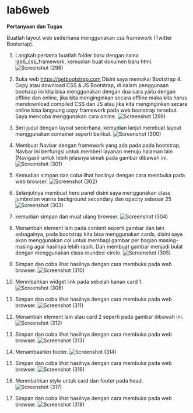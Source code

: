 # lab6web
<b>Pertanyaan dan Tugas</b>

Buatlah layout web sederhana menggunakan css framework (Twitter Bootsrtap).
1. Langkah pertama buatlah folder baru dengan nama lab6_css_framework, kemudian buat dokumen baru html.
![Screenshot (298)](https://user-images.githubusercontent.com/101716699/164619254-f4006886-54a8-4e2d-ac0c-ac167569c845.png)

2. Buka web https://getbootstrap.com Disini saya memakai Bootstrap 4. Copy atau download CSS & JS Bootstrap, di dalam penggunaan bootsrap ini kita bisa menggunakan dengan dua cara yaitu dengan offline dan online, jika kita menginginkan secara offline maka kita harus mendownload compiled CSS dan JS atau jika kita menginginkan secara online bisa langsung copy framework pada web bootstrap tersebut. Saya mencoba menggunakan cara online.
![Screenshot (299)](https://user-images.githubusercontent.com/101716699/164620387-542d1156-2fe0-434e-9c79-0733ede76a7f.png)

3. Beri judul dengan layout sederhana, kemudian lanjut membuat layout menggunakan container seperti berikut.
![Screenshot (300)](https://user-images.githubusercontent.com/101716699/164622361-14164346-ea77-4cfb-9cfd-756f59246309.png)

4. Membuat Navbar dengan framework yang ada pada pada bootstrap, Navbar ini berfungsi untuk memberi layanan menuju halaman lain (Navigasi) untuk lebih jelasnya simak pada gambar dibawah ini.
![Screenshot (301)](https://user-images.githubusercontent.com/101716699/164623489-86afc500-6aac-44f2-9a99-ba760afbd81a.png)

5. Kemudian simpan dan coba lihat hasilnya dengan cara membuka pada web browser.
![Screenshot (302)](https://user-images.githubusercontent.com/101716699/164624372-101fd351-b774-4000-be6d-6300868f0654.png)

6. Selanjutnya membuat hero panel disini saya menggunakan class jumbroton warna background secondary dan opacity sebesar 25
![Screenshot (303)](https://user-images.githubusercontent.com/101716699/164625674-bb226168-a3ad-4f60-b0ca-a6795d21ac30.png)

7. kemudian simpan dan muat ulang browser.
![Screenshot (304)](https://user-images.githubusercontent.com/101716699/164626062-afa5e4a7-57e0-4c7f-b854-368d9e4837c8.png)

8. Menambah element lain pada content seperti gambar dan lain sebagainya, pada bootstrap kita bisa menggunakan cards, disini saya akan menggunakan col untuk membagi gambar per bagian masing-masing agar hasilnya lebih rapih. Dan membuat gambar menjadi bulat dengan menggunakan class rounded-circle.
![Screenshot (305)](https://user-images.githubusercontent.com/101716699/164629148-2efc4c0a-af65-4db6-9cee-1c5b49ce6139.png)

9. Simpan dan coba lihat hasilnya dengan cara membuka pada web browser.
![Screenshot (310)](https://user-images.githubusercontent.com/101716699/164643909-751b6847-031a-4029-9d13-02714a0397f1.png)

10. Menmbahkan widget link pada sebelah kanan card 1.
![Screenshot (308)](https://user-images.githubusercontent.com/101716699/164644421-ee3f96b0-d6b0-43e2-bda2-4115c8e1db6c.png)

11. Simpan dan coba lihat hasilnya dengan cara membuka pada web browser.
![Screenshot (311)](https://user-images.githubusercontent.com/101716699/164644513-1fe7f601-874f-4f1d-90d7-bff63b1042ce.png)

12. Menambah element lain atau card 2 seperti pada gambar dibawah ini.
![Screenshot (312)](https://user-images.githubusercontent.com/101716699/164644812-51b03731-04ce-4c24-bdbb-1d39ac6a8313.png)

13. Simpan dan coba lihat hasilnya dengan cara membuka pada web browser.
![Screenshot (313)](https://user-images.githubusercontent.com/101716699/164645155-361fc653-95e7-426f-892b-6cb1b87f997c.png)

14. Menambaahkn footer.
![Screenshot (314)](https://user-images.githubusercontent.com/101716699/164646193-8414803e-09bd-4a65-8878-0c187876c314.png)

15. Simpan dan coba lihat hasilnya dengan cara membuka pada web browser.
![Screenshot (316)](https://user-images.githubusercontent.com/101716699/164646957-c08be59e-05fa-467a-a681-4168c6d7b17e.png)

16. Menmbahkan style untuk card dan footer pada head.
![Screenshot (317)](https://user-images.githubusercontent.com/101716699/164647097-76e5dcd8-462d-478f-becc-ef2bc1f5391c.png)

17. Simpan dan coba lihat hasilnya dengan cara membuka pada web browser.
![Screenshot (318)](https://user-images.githubusercontent.com/101716699/164647145-a5aed996-43bb-47f4-bc4f-9c14deb47109.png)





